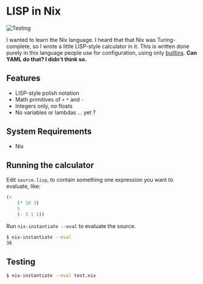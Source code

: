 # LISP in Nix

![Testing](https://github.com/adueck/lisp-in-nix/actions/workflows/testing.yaml/badge.svg)

I wanted to learn the Nix language. I heard that that Nix was Turing-complete, so I wrote a little LISP-style calculator in it. This is written done purely in this language people use for configuration, using only [builtins](https://nix.dev/manual/nix/2.18/language/builtins). **Can YAML do that? I didn't think so.**

## Features

- LISP-style polish notation
- Math primitives of `+` `*` and `-`
- Integers only, no floats
- No variables or lambdas ... yet ?

## System Requirements

- Nix

## Running the calculator

Edit `source.lisp`, to contain something one expression you want to evaluate, like:

```lisp
(+
    (* 10 3)
    5
    (- 3 1 1))
```

Run `nix-instantiate --eval` to evaluate the source.

```bash
$ nix-instantiate --eval
36
```

## Testing

```bash
$ nix-instantiate --eval test.nix
```
